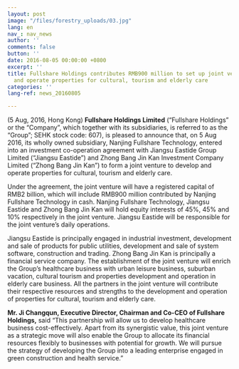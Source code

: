 ```yaml
---
layout: post
image: "/files/forestry_uploads/03.jpg"
lang: en
nav_: nav_news
author: ''
comments: false
button: ''
date: 2016-08-05 00:00:00 +0800
excerpt: ''
title: Fullshare Holdings contributes RMB900 million to set up joint venture to develop
  and operate properties for cultural, tourism and elderly care
categories: ''
lang-ref: news_20160805

---
```

(5 Aug, 2016, Hong Kong) **Fullshare Holdings Limited** (“Fullshare Holdings” or the “Company”, which together with its subsidiaries, is referred to as the “Group”; SEHK stock code: 607), is pleased to announce that, on 5 Aug 2016, its wholly owned subsidiary, Nanjing Fullshare Technology, entered into an investment co-operation agreement with Jiangsu Eastide Group Limited (“Jiangsu Eastide”) and Zhong Bang Jin Kan Investment Company Limited (“Zhong Bang Jin Kan”) to form a joint venture to develop and operate properties for cultural, tourism and elderly care.

Under the agreement, the joint venture will have a registered capital of RMB2 billion, which will include RMB900 million contributed by Nanjing Fullshare Technology in cash. Nanjing Fullshare Technology, Jiangsu Eastide and Zhong Bang Jin Kan will hold equity interests of 45%, 45% and 10% respectively in the joint venture. Jiangsu Eastide will be responsible for the joint venture’s daily operations.

Jiangsu Eastide is principally engaged in industrial investment, development and sale of products for public utilities, development and sale of system software, construction and trading. Zhong Bang Jin Kan is principally a financial service company. The establishment of the joint venture will enrich the Group’s healthcare business with urban leisure business, suburban vacation, cultural tourism and properties development and operation in elderly care business. All the partners in the joint venture will contribute their respective resources and strengths to the development and operation of properties for cultural, tourism and elderly care.

**Mr. Ji Changqun, Executive Director, Chairman and Co-CEO of Fullshare Holdings,** said “This partnership will allow us to develop healthcare business cost-effectively. Apart from its synergistic value, this joint venture as a strategic move will also enable the Group to allocate its financial resources flexibly to businesses with potential for growth. We will pursue the strategy of developing the Group into a leading enterprise engaged in green construction and health service.”